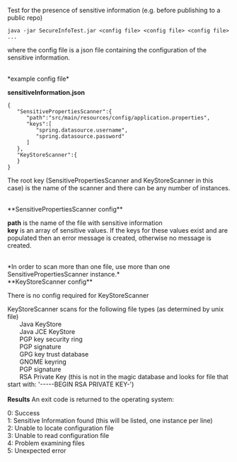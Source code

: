 Test for the presence of sensitive information (e.g. before publishing to a public repo)

```java -jar SecureInfoTest.jar <config file> <config file> <config file> ...```

where the config file is a json file containing the configuration of the sensitive information.

<br>
*example config file*

**sensitiveInformation.json**
```
{
   "SensitivePropertiesScanner":{
      "path":"src/main/resources/config/application.properties",
      "keys":[
         "spring.datasource.username",
         "spring.datasource.password"
      ]
   },
   "KeyStoreScanner":{
   }
}
```
The root key (SensitivePropertiesScanner and KeyStoreScanner in this case) is the name of the scanner and there can be any number of instances.

<br>
**SensitivePropertiesScanner config**

**path** is the name of the file with sensitive information <br>
**key** is an array of sensitive values.  If the keys for these values exist and are populated then an error message is created, otherwise no message is created.

<br>
*In order to scan more than one file, use more than one SensitivePropertiesScanner instance.*

<br>
**KeyStoreScanner config**

There is no config required for KeyStoreScanner

KeyStoreScanner scans for the following file types (as determined by unix file)<br>
&nbsp;&nbsp;&nbsp;&nbsp;&nbsp;&nbsp; Java KeyStore <br>
&nbsp;&nbsp;&nbsp;&nbsp;&nbsp;&nbsp; Java JCE KeyStore <br>
&nbsp;&nbsp;&nbsp;&nbsp;&nbsp;&nbsp; PGP key security ring <br>
&nbsp;&nbsp;&nbsp;&nbsp;&nbsp;&nbsp; PGP signature <br>
&nbsp;&nbsp;&nbsp;&nbsp;&nbsp;&nbsp; GPG key trust database <br>
&nbsp;&nbsp;&nbsp;&nbsp;&nbsp;&nbsp; GNOME keyring <br>
&nbsp;&nbsp;&nbsp;&nbsp;&nbsp;&nbsp; PGP signature <br>
&nbsp;&nbsp;&nbsp;&nbsp;&nbsp;&nbsp; RSA Private Key (this is not in the magic database and looks for file that start with: '-----BEGIN RSA PRIVATE KEY-') <br>
<br>
**Results**
An exit code is returned to the operating system:

0: Success <br>
1: Sensitive Information found (this will be listed, one instance per line) <br>
2: Unable to locate configuration file <br>
3: Unable to read configuration file <br>
4: Problem examining files <br>
5: Unexpected error <br>